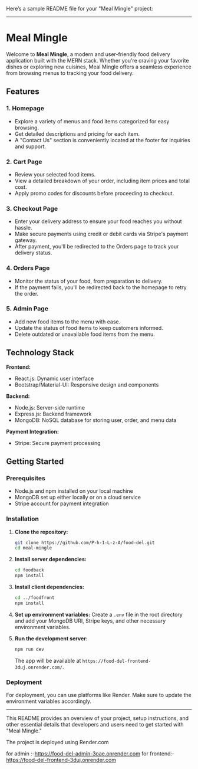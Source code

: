 Here’s a sample README file for your "Meal Mingle" project:

---

# Meal Mingle

Welcome to **Meal Mingle**, a modern and user-friendly food delivery application built with the MERN stack. Whether you're craving your favorite dishes or exploring new cuisines, Meal Mingle offers a seamless experience from browsing menus to tracking your food delivery.

## Features

### 1. **Homepage**
- Explore a variety of menus and food items categorized for easy browsing.
- Get detailed descriptions and pricing for each item.
- A "Contact Us" section is conveniently located at the footer for inquiries and support.

### 2. **Cart Page**
- Review your selected food items.
- View a detailed breakdown of your order, including item prices and total cost.
- Apply promo codes for discounts before proceeding to checkout.

### 3. **Checkout Page**
- Enter your delivery address to ensure your food reaches you without hassle.
- Make secure payments using credit or debit cards via Stripe's payment gateway.
- After payment, you'll be redirected to the Orders page to track your delivery status.

### 4. **Orders Page**
- Monitor the status of your food, from preparation to delivery.
- If the payment fails, you'll be redirected back to the homepage to retry the order.

### 5. **Admin Page**
- Add new food items to the menu with ease.
- Update the status of food items to keep customers informed.
- Delete outdated or unavailable food items from the menu.

## Technology Stack

**Frontend:**
- React.js: Dynamic user interface
- Bootstrap/Material-UI: Responsive design and components

**Backend:**
- Node.js: Server-side runtime
- Express.js: Backend framework
- MongoDB: NoSQL database for storing user, order, and menu data

**Payment Integration:**
- Stripe: Secure payment processing

## Getting Started

### Prerequisites
- Node.js and npm installed on your local machine
- MongoDB set up either locally or on a cloud service
- Stripe account for payment integration

### Installation

1. **Clone the repository:**
   ```bash
   git clone https://github.com/P-h-1-L-z-A/food-del.git
   cd meal-mingle
   ```

2. **Install server dependencies:**
   ```bash
   cd foodback
   npm install
   ```

3. **Install client dependencies:**
   ```bash
   cd ../foodfront
   npm install
   ```

4. **Set up environment variables:**
   Create a `.env` file in the root directory and add your MongoDB URI, Stripe keys, and other necessary environment variables.

5. **Run the development server:**
   ```bash
   npm run dev
   ```
   The app will be available at `https://food-del-frontend-3duj.onrender.com/`.

### Deployment

For deployment, you can use platforms like Render. Make sure to update the environment variables accordingly.

---

This README provides an overview of your project, setup instructions, and other essential details that developers and users need to get started with "Meal Mingle."

The project is deployed using Render.com

for admin :-https://food-del-admin-3oae.onrender.com
for frontend:-https://food-del-frontend-3duj.onrender.com

